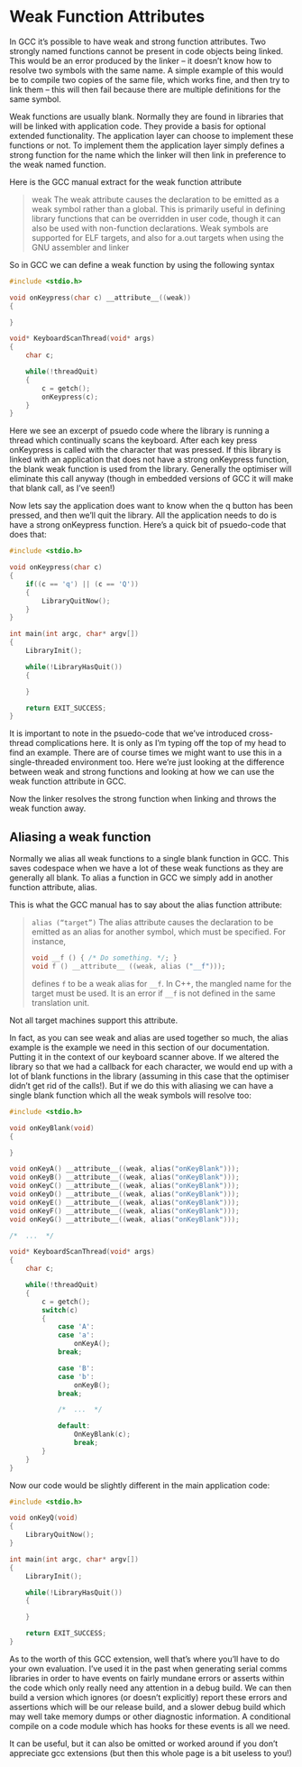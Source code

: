 # Weak Function Attributes

In GCC it’s possible to have weak and strong function attributes. Two strongly named functions cannot be present in
code objects being linked. This would be an error produced by the linker – it doesn’t know how to resolve two symbols
with the same name. A simple example of this would be to compile two copies of the same file, which works fine, and
then try to link them – this will then fail because there are multiple definitions for the same symbol.

Weak functions are usually blank. Normally they are found in libraries that will be linked with application code.
They provide a basis for optional extended functionality. The application layer can choose to implement these
functions or not. To implement them the application layer simply defines a strong function for the name which the
linker will then link in preference to the weak named function.

Here is the GCC manual extract for the weak function attribute

> weak The weak attribute causes the declaration to be emitted as a weak symbol rather than a global. This is
> primarily useful in defining library functions that can be overridden in user code, though it can also be used with
> non-function declarations. Weak symbols are supported for ELF targets, and also for a.out targets when using the
> GNU assembler and linker

So in GCC we can define a weak function by using the following syntax

```c
#include <stdio.h>

void onKeypress(char c) __attribute__((weak))
{

}

void* KeyboardScanThread(void* args)
{
    char c;

    while(!threadQuit)
    {
        c = getch();
        onKeypress(c);
    }
}
```

Here we see an excerpt of psuedo code where the library is running a thread which continually scans the keyboard.
After each key press onKeypress is called with the character that was pressed. If this library is linked with an
application that does not have a strong onKeypress function, the blank weak function is used from the library.
Generally the optimiser will eliminate this call anyway (though in embedded versions of GCC it will make that blank
call, as I’ve seen!)

Now lets say the application does want to know when the q button has been pressed, and then we’ll quit the library.
All the application needs to do is have a strong onKeypress function. Here’s a quick bit of psuedo-code that does
that:

```c
#include <stdio.h>

void onKeypress(char c)
{
    if((c == 'q') || (c == 'Q'))
    {
        LibraryQuitNow();
    }
}

int main(int argc, char* argv[])
{
    LibraryInit();

    while(!LibraryHasQuit())
    {

    }

    return EXIT_SUCCESS;
}
```

It is important to note in the psuedo-code that we’ve introduced cross-thread complications here. It is only as I’m
typing off the top of my head to find an example. There are of course times we might want to use this in a
single-threaded environment too. Here we’re just looking at the difference between weak and strong functions and
looking at how we can use the weak function attribute in GCC.

Now the linker resolves the strong function when linking and throws the weak function away.

## Aliasing a weak function

Normally we alias all weak functions to a single blank function in GCC. This saves codespace when we have a lot of
these weak functions as they are generally all blank. To alias a function in GCC we simply add in another function
attribute, alias.

This is what the GCC manual has to say about the alias function attribute:

> `alias (“target”)`
> The alias attribute causes the declaration to be emitted as an alias for another symbol, which must be specified.
> For instance,
> ```c
> void __f () { /* Do something. */; }
> void f () __attribute__ ((weak, alias ("__f")));
> ```
> defines `f` to be a weak alias for `__f`. In C++, the mangled name for the target must be used. It is an error
> if `__f` is not defined in the same translation unit.

Not all target machines support this attribute.

In fact, as you can see weak and alias are used together so much, the alias example is the example we need in this
section of our documentation. Putting it in the context of our keyboard scanner above. If we altered the library so
that we had a callback for each character, we would end up with a lot of blank functions in the library (assuming in
this case that the optimiser didn’t get rid of the calls!). But if we do this with aliasing we can have a single
blank function which all the weak symbols will resolve too:

```c
#include <stdio.h>

void onKeyBlank(void)
{

}

void onKeyA() __attribute__((weak, alias("onKeyBlank")));
void onKeyB() __attribute__((weak, alias("onKeyBlank")));
void onKeyC() __attribute__((weak, alias("onKeyBlank")));
void onKeyD() __attribute__((weak, alias("onKeyBlank")));
void onKeyE() __attribute__((weak, alias("onKeyBlank")));
void onKeyF() __attribute__((weak, alias("onKeyBlank")));
void onKeyG() __attribute__((weak, alias("onKeyBlank")));

/*  ...  */

void* KeyboardScanThread(void* args)
{
    char c;

    while(!threadQuit)
    {
        c = getch();
        switch(c)
        {
            case 'A':
            case 'a':
                onKeyA();
            break;

            case 'B':
            case 'b':
                onKeyB();
            break;

            /*  ...  */

            default:
                OnKeyBlank(c);
                break;
        }
    }
}
```

Now our code would be slightly different in the main application code:

```c
#include <stdio.h>

void onKeyQ(void)
{
    LibraryQuitNow();
}

int main(int argc, char* argv[])
{
    LibraryInit();

    while(!LibraryHasQuit())
    {

    }

    return EXIT_SUCCESS;
}
```

As to the worth of this GCC extension, well that’s where you’ll have to do your own evaluation. I’ve used it in the
past when generating serial comms libraries in order to have events on fairly mundane errors or asserts within the
code which only really need any attention in a debug build. We can then build a version which ignores (or doesn’t
explicitly) report these errors and assertions which will be our release build, and a slower debug build which may
well take memory dumps or other diagnostic information. A conditional compile on a code module which has hooks for
these events is all we need.

It can be useful, but it can also be omitted or worked around if you don’t appreciate gcc extensions (but then this
whole page is a bit useless to you!)
